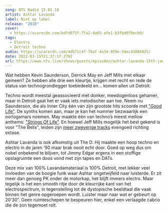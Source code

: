 ```yaml
---
song: NTS Radio 15.01.18
artist: Ashtar Lavanda
label: Niet op label
release: "2018"
cover:
  - https://ucarecdn.com/bdfd075f-7fa2-4a65-afe1-b3fbd0f9ecb0/
tags:
  - Electro
  - Detroit techno
audio: https://ucarecdn.com/4db71c4f-70af-4a34-859e-54ec43888925/
date: 2022-03-15T21:37:17.270Z
url: https://www.nts.live/shows/guests/episodes/ashtar-lavanda-15th-january-2018
---
```

Wat hebben Kevin Saunderson, Derrick May en Jeff Mills met elkaar gemeen? Ze hebben alle drie een kleurtje, krijgen met recht en rede de status van technogrondlegger toebedeeld en… komen allen uit Detroit.  

Techno wordt meestal geassocieerd met donker, meedogenloos gehamer, maar in Detroit gaat het er vaak iets melodischer aan toe. Neem nu Saunderson, die als Inner City één van zijn grootste hits scoorde met ["Good Life"](https://www.youtube.com/watch?v=KJxJxr9RlKM). De synths komen aan, maar je kan het nummer bezwaarlijk een oorlogsmars noemen. May maakte één van techno’s meest mellow anthems: ["Strings Of Life"](https://www.youtube.com/watch?v=rFQZndywOR4). En hoewel Jeff Mills mogelijk het best gekend is voor "The Bells", leiden zijn [meer zweverige tracks](https://www.youtube.com/watch?v=CRuAsP_T120) evengoed richting extase. 

Ashtar Lavanda is ook afkomstig uit The D. Hij maakte een hoop techno en electro in de jaren ’90 maar brak nooit echt door. Goed op weg dus om nobel onbekend te blijven, tot Jimmy Edgar ergens in een stoffige opslagruimte een doos vond met zijn tapes en DATs. 

Deze mix van 100% Lavandamateriaal is 100% Detroit, met lekker veel invloeden van de boogie funk waar Ashtar ongetwijfeld naar luisterde. Er zit meer dan genoeg PK onder de motorkap, het blijft immers electro. Maar tegelijk is het een smooth ritje door de kleurrijke kant van het electrospectrum, in tegenstelling tot de dystopische beeldtaal die vaak binnen het genre opgeroepen wordt. Luister maar naar wat er gebeurt op 20’30”. Geen ruimteschepen te bespeuren hier, enkel een verlaagde cabrio die de zon tegemoet rolt.